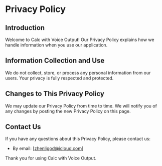# Privacy Policy

## Introduction

Welcome to Calc with Voice Output! Our Privacy Policy explains how we handle information when you use our application.

## Information Collection and Use

We do not collect, store, or process any personal information from our users. Your privacy is fully respected and protected.

## Changes to This Privacy Policy

We may update our Privacy Policy from time to time. We will notify you of any changes by posting the new Privacy Policy on this page.

## Contact Us

If you have any questions about this Privacy Policy, please contact us:

- By email: [zhenligod@icloud.com]

Thank you for using Calc with Voice Output.

